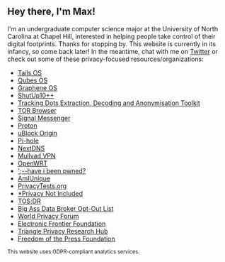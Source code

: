 <script data-host="https://microanalytics.io" data-dnt="false" src="https://microanalytics.io/js/script.js" id="ZwSg9rf6GA" async defer></script>

## Hey there, I'm Max!

I'm an undergraduate computer science major at the University of North Carolina at Chapel Hill, interested in helping people take control of their digital footprints. Thanks for stopping by. This website is currently in its infancy, so come back later! In the meantime, chat with me on [Twitter](https://twitter.com/maximedale) or check out some of these privacy-focused resources/organizations:

- [Tails OS](https://tails.boum.org/)
- [Qubes OS](https://www.qubes-os.org/)
- [Graphene OS](https://grapheneos.org)
- [ShutUp10++](https://www.oo-software.com/en/shutup10)
- [Tracking Dots Extraction, Decoding and Anonymisation Toolkit](https://github.com/dfd-tud/deda)
- [TOR Browser](https://www.torproject.org)
- [Signal Messenger](https://www.signal.org)
- [Proton](https://proton.me)
- [uBlock Origin](https://ublockorigin.com)
- [Pi-hole](https://pi-hole.net)
- [NextDNS](https://nextdns.io)
- [Mullvad VPN](https://mullvad.net)
- [OpenWRT](https://openwrt.org/)
- [';--have i been pwned?](https://haveibeenpwned.com)
- [AmIUnique](https://amiunique.org)
- [PrivacyTests.org](https://privacytests.org)
- [\*Privacy Not Included](https://foundation.mozilla.org/en/privacynotincluded/)
- [TOS;DR](https://tosdr.org)
- [Big Ass Data Broker Opt-Out List](https://github.com/yaelwrites/Big-Ass-Data-Broker-Opt-Out-List)
- [World Privacy Forum](https://www.worldprivacyforum.org/)
- [Electronic Frontier Foundation](https://www.eff.org)
- [Triangle Privacy Research Hub](https://www.triangleprivacyhub.org/)
- [Freedom of the Press Foundation](https://freedom.press)

<sup>This website uses GDPR-compliant analytics services.</sup>
